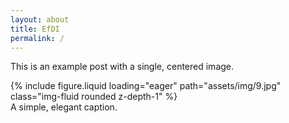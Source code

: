 ```yaml
---
layout: about
title: EfDI
permalink: /
---
```


This is an example post with a single, centered image.

<div class="text-center mt-3">
    {% include figure.liquid loading="eager" path="assets/img/9.jpg" class="img-fluid rounded z-depth-1" %}
</div>

<div class="caption text-center">
    A simple, elegant caption.
</div>
